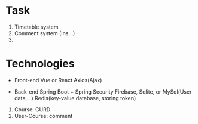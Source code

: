 # Task
1. Timetable system
2. Comment system (Ins...)
3. 

# Technologies
* Front-end
Vue or React
Axios(Ajax)

* Back-end
Spring Boot + Spring Security
Firebase, Sqlite, or MySql(User data,...)
Redis(key-value database, storing token)


1. Course: CURD
2. User-Course: comment
